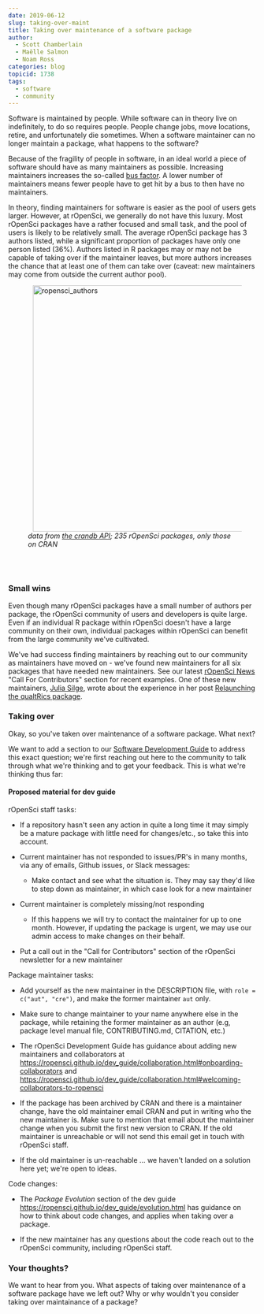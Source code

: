```yaml
---
date: 2019-06-12
slug: taking-over-maint
title: Taking over maintenance of a software package
author:
  - Scott Chamberlain
  - Maëlle Salmon
  - Noam Ross
categories: blog
topicid: 1738
tags:
  - software
  - community
---
```


Software is maintained by people. While software can in theory live on indefinitely, to do so requires people. People change jobs, move locations, retire, and unfortunately die sometimes. When a software maintainer can no longer maintain a package, what happens to the software?

Because of the fragility of people in software, in an ideal world a piece of software should have as many maintainers as possible. Increasing maintainers increases the so-called [bus factor][bus]. A lower number of maintainers means fewer people have to get hit by a bus to then have no maintainers. 

In theory, finding maintainers for software is easier as the pool of users gets larger. However, at rOpenSci, we generally do not have this luxury. Most rOpenSci packages have a rather focused and small task, and the pool of users is likely to be relatively small. The average rOpenSci package has 3 authors listed, while a significant proportion of packages have only one person listed (36%). Authors listed in R packages may or may not be capable of taking over if the maintainer leaves, but more authors increases the chance that at least one of them can take over (caveat: new maintainers may come from outside the current author pool).

<figure class="image">
  <!-- <img src="{{ include.url }}" alt="{{ include.description }}"> -->
  <img src="/img/blog-images/2019-06-12-taking-over-maint/ropensci_authors.png" alt="ropensci_authors" style="margin: 0px 10px; width: 500px;" align="center">
  <figcaption><i>data from <a href="https://crandb.r-pkg.org/">the crandb API</a>; 235 rOpenSci packages, only those on CRAN</i></figcaption>
</figure>
<br><br>

### Small wins

Even though many rOpenSci packages have a small number of authors per package, the rOpenSci community of users and developers is quite large. Even if an individual R package within rOpenSci doesn't have a large community on their own, individual packages within rOpenSci can benefit from the large community we've cultivated. 

We've had success finding maintainers by reaching out to our community as maintainers have moved on - we've found new maintainers for all six packages that have needed new maintainers. See our latest [rOpenSci News](https://news.ropensci.org/2019-06-10/) "Call For Contributors" section for recent examples. One of these new maintainers, [Julia Silge](/authors/julia-silge/), wrote about the experience in her post [Relaunching the qualtRics package](/blog/2019/04/30/qualtrics-relaunch/).

### Taking over

Okay, so you've taken over maintenance of a software package. What next?

We want to add a section to our [Software Development Guide][devg] to address this exact question; we're first reaching out here to the community to talk through what we're thinking and to get your feedback. This is what we're thinking thus far:

#### Proposed material for dev guide

rOpenSci staff tasks:

* If a repository hasn't seen any action in quite a long time it may simply be a mature package with little need for changes/etc., so take this into account.

* Current maintainer has not responded to issues/PR's in many months, via any of emails, Github issues, or Slack messages:
    
    * Make contact and see what the situation is. They may say they'd like to step down as maintainer, in which case look for a new maintainer

* Current maintainer is completely missing/not responding
    
    * If this happens we will try to contact the maintainer for up to one month. However, if updating the package is urgent, we may use our admin access to make changes on their behalf.

* Put a call out in the "Call for Contributors" section of the rOpenSci newsletter for a new maintainer

Package maintainer tasks:

* Add yourself as the new maintainer in the DESCRIPTION file, with `role = c("aut", "cre")`, and make the former maintainer `aut` only.

* Make sure to change maintainer to your name anywhere else in the package, while retaining the former maintainer as an author (e.g, package level manual file, CONTRIBUTING.md, CITATION, etc.)

* The rOpenSci Development Guide has guidance about adding new maintainers and collaborators at <https://ropensci.github.io/dev_guide/collaboration.html#onboarding-collaborators> and <https://ropensci.github.io/dev_guide/collaboration.html#welcoming-collaborators-to-ropensci>

* If the package has been archived by CRAN and there is a maintainer change, have the old maintainer email CRAN and put in writing who the new maintainer is. Make sure to mention that email about the maintainer change when you submit the first new version to CRAN. If the old maintainer is unreachable or will not send this email get in touch with rOpenSci staff.

* If the old maintainer is un-reachable ... we haven't landed on a solution here yet; we're open to ideas.

Code changes:

* The _Package Evolution_ section of the dev guide <https://ropensci.github.io/dev_guide/evolution.html> has guidance on how to think about code changes, and applies when taking over a package.

* If the new maintainer has any questions about the code reach out to the rOpenSci community, including rOpenSci staff.


### Your thoughts?

We want to hear from you. What aspects of taking over maintenance of a software package have we left out? Why or why wouldn't you consider taking over maintainance of a package?







[bus]: https://en.wikipedia.org/wiki/Bus_factor
[devg]: https://ropensci.github.io/dev_guide/
